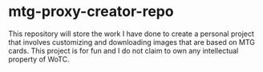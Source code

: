 # mtg-proxy-creator-repo
This repository will store the work I have done to create a personal project that involves customizing and downloading images that are based on MTG cards. This project is for fun and I do not claim to own any intellectual property of WoTC.
